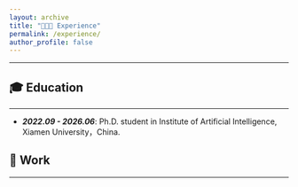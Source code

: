 ```yaml
---
layout: archive
title: "👨🏻‍💻 Experience"
permalink: /experience/
author_profile: false
---
```

<hr>

## 🎓 Education
<hr>
<ul>
    <li>
        <strong><i>2022.09 - 2026.06</i></strong>: Ph.D. student in Institute of Artificial Intelligence, Xiamen University，China.
    </li>
</ul>

 


## 💼 Work
<hr>
